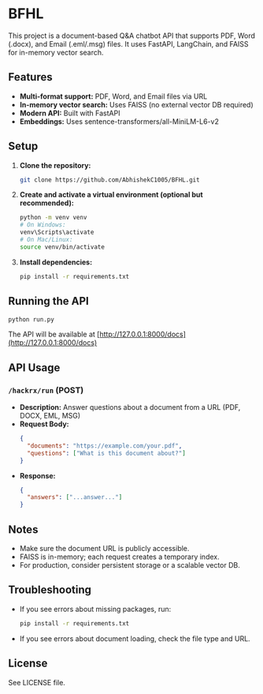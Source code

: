 # BFHL

This project is a document-based Q&A chatbot API that supports PDF, Word (.docx), and Email (.eml/.msg) files. It uses FastAPI, LangChain, and FAISS for in-memory vector search.

## Features
- **Multi-format support:** PDF, Word, and Email files via URL
- **In-memory vector search:** Uses FAISS (no external vector DB required)
- **Modern API:** Built with FastAPI
- **Embeddings:** Uses sentence-transformers/all-MiniLM-L6-v2

## Setup

1. **Clone the repository:**
   ```sh
   git clone https://github.com/AbhishekC1005/BFHL.git
   
   ```

2. **Create and activate a virtual environment (optional but recommended):**
   ```sh
   python -m venv venv
   # On Windows:
   venv\Scripts\activate
   # On Mac/Linux:
   source venv/bin/activate
   ```

3. **Install dependencies:**
   ```sh
   pip install -r requirements.txt
   ```

## Running the API

```sh
python run.py
```

The API will be available at [http://127.0.0.1:8000/docs](http://127.0.0.1:8000/docs)

## API Usage

### `/hackrx/run` (POST)
- **Description:** Answer questions about a document from a URL (PDF, DOCX, EML, MSG)
- **Request Body:**
  ```json
  {
    "documents": "https://example.com/your.pdf",
    "questions": ["What is this document about?"]
  }
  ```
- **Response:**
  ```json
  {
    "answers": ["...answer..."]
  }
  ```

## Notes
- Make sure the document URL is publicly accessible.
- FAISS is in-memory; each request creates a temporary index.
- For production, consider persistent storage or a scalable vector DB.

## Troubleshooting
- If you see errors about missing packages, run:
  ```sh
  pip install -r requirements.txt
  ```
- If you see errors about document loading, check the file type and URL.

## License
See LICENSE file.
